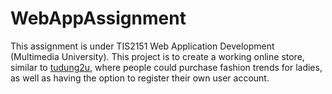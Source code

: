 # WebAppAssignment

<p>This assignment is under TIS2151 Web Application Development (Multimedia University). This project is to create a working online store, similar to <a href="https://www.tudung2u.com.my/">tudung2u</a>, where people could purchase fashion trends for ladies, as well as having the option to register their own user account.</p>
